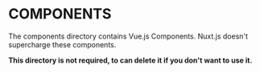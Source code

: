 # COMPONENTS

The components directory contains Vue.js Components.
Nuxt.js doesn't supercharge these components.

**This directory is not required, to can delete it if you don't want to use it.**
